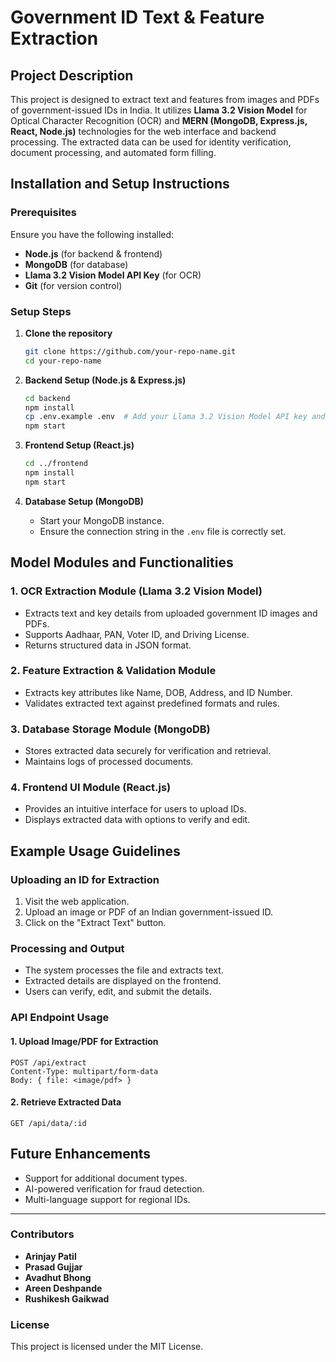# Government ID Text & Feature Extraction

## Project Description
This project is designed to extract text and features from images and PDFs of government-issued IDs in India. It utilizes **Llama 3.2 Vision Model** for Optical Character Recognition (OCR) and **MERN (MongoDB, Express.js, React, Node.js)** technologies for the web interface and backend processing. The extracted data can be used for identity verification, document processing, and automated form filling.

## Installation and Setup Instructions

### Prerequisites
Ensure you have the following installed:
- **Node.js** (for backend & frontend)
- **MongoDB** (for database)
- **Llama 3.2 Vision Model API Key** (for OCR)
- **Git** (for version control)

### Setup Steps
1. **Clone the repository**
   ```bash
   git clone https://github.com/your-repo-name.git
   cd your-repo-name
   ```

2. **Backend Setup (Node.js & Express.js)**
   ```bash
   cd backend
   npm install
   cp .env.example .env  # Add your Llama 3.2 Vision Model API key and MongoDB URI in the .env file
   npm start
   ```

3. **Frontend Setup (React.js)**
   ```bash
   cd ../frontend
   npm install
   npm start
   ```

4. **Database Setup (MongoDB)**
   - Start your MongoDB instance.
   - Ensure the connection string in the `.env` file is correctly set.

## Model Modules and Functionalities

### 1. **OCR Extraction Module (Llama 3.2 Vision Model)**
   - Extracts text and key details from uploaded government ID images and PDFs.
   - Supports Aadhaar, PAN, Voter ID, and Driving License.
   - Returns structured data in JSON format.

### 2. **Feature Extraction & Validation Module**
   - Extracts key attributes like Name, DOB, Address, and ID Number.
   - Validates extracted text against predefined formats and rules.

### 3. **Database Storage Module (MongoDB)**
   - Stores extracted data securely for verification and retrieval.
   - Maintains logs of processed documents.

### 4. **Frontend UI Module (React.js)**
   - Provides an intuitive interface for users to upload IDs.
   - Displays extracted data with options to verify and edit.

## Example Usage Guidelines

### Uploading an ID for Extraction
1. Visit the web application.
2. Upload an image or PDF of an Indian government-issued ID.
3. Click on the "Extract Text" button.

### Processing and Output
- The system processes the file and extracts text.
- Extracted details are displayed on the frontend.
- Users can verify, edit, and submit the details.

### API Endpoint Usage
#### 1. **Upload Image/PDF for Extraction**
   ```http
   POST /api/extract
   Content-Type: multipart/form-data
   Body: { file: <image/pdf> }
   ```
#### 2. **Retrieve Extracted Data**
   ```http
   GET /api/data/:id
   ```

## Future Enhancements
- Support for additional document types.
- AI-powered verification for fraud detection.
- Multi-language support for regional IDs.

---
### Contributors
- **Arinjay Patil**
- **Prasad Gujjar**
- **Avadhut Bhong**
- **Areen Deshpande**
- **Rushikesh Gaikwad**

### License
This project is licensed under the MIT License.

